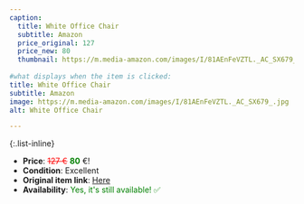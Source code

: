 ```yaml
---
caption:
  title: White Office Chair
  subtitle: Amazon
  price_original: 127
  price_new: 80
  thumbnail: https://m.media-amazon.com/images/I/81AEnFeVZTL._AC_SX679_.jpg
  
#what displays when the item is clicked:
title: White Office Chair
subtitle: Amazon
image: https://m.media-amazon.com/images/I/81AEnFeVZTL._AC_SX679_.jpg
alt: White Office Chair

---
```

{:.list-inline} 
- **Price**: <span style="color:red"><del>127 €</del></span> <span style="color:green">**80**</span> €!
- **Condition**: Excellent
- **Original item link**: [Here](https://www.amazon.de/dp/B0899LSG8X?psc=1&ref=ppx_yo2ov_dt_b_product_details)
- **Availability**: <span style='color:green'>Yes, it's still available! ✅</span>
